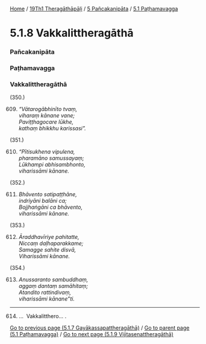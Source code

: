 
[Home](/) / [19Th1 Theragāthāpāḷi](/tipitaka/19Th1.md) / [5 Pañcakanipāta](/tipitaka/19Th1/5.md) / [5.1 Paṭhamavagga](/tipitaka/19Th1/5/5.1.md)

# 5.1.8 Vakkalittheragāthā

### Pañcakanipāta

### Paṭhamavagga

### Vakkalittheragāthā

(350.)

609. _“Vātarogābhinīto tvaṃ,_  
_viharaṃ kānane vane;_  
_Paviṭṭhagocare lūkhe,_  
_kathaṃ bhikkhu karissasi”._  


(351.)

610. _“Pītisukhena vipulena,_  
_pharamāno samussayaṃ;_  
_Lūkhampi abhisambhonto,_  
_viharissāmi kānane._  


(352.)

611. _Bhāvento satipaṭṭhāne,_  
_indriyāni balāni ca;_  
_Bojjhaṅgāni ca bhāvento,_  
_viharissāmi kānane._  


(353.)

612. _Āraddhavīriye pahitatte,_  
_Niccaṃ daḷhaparakkame;_  
_Samagge sahite disvā,_  
_Viharissāmi kānane._  


(354.)

613. _Anussaranto sambuddhaṃ,_  
_aggaṃ dantaṃ samāhitaṃ;_  
_Atandito rattindivaṃ,_  
_viharissāmi kānane”ti._  


---

614. …  Vakkalitthero… .



[Go to previous page (5.1.7 Gayākassapattheragāthā)](/tipitaka/19Th1/5/5.1/5.1.7.md) / [Go to parent page (5.1 Paṭhamavagga)](/tipitaka/19Th1/5/5.1.md) / [Go to next page (5.1.9 Vijitasenattheragāthā)](/tipitaka/19Th1/5/5.1/5.1.9.md)


